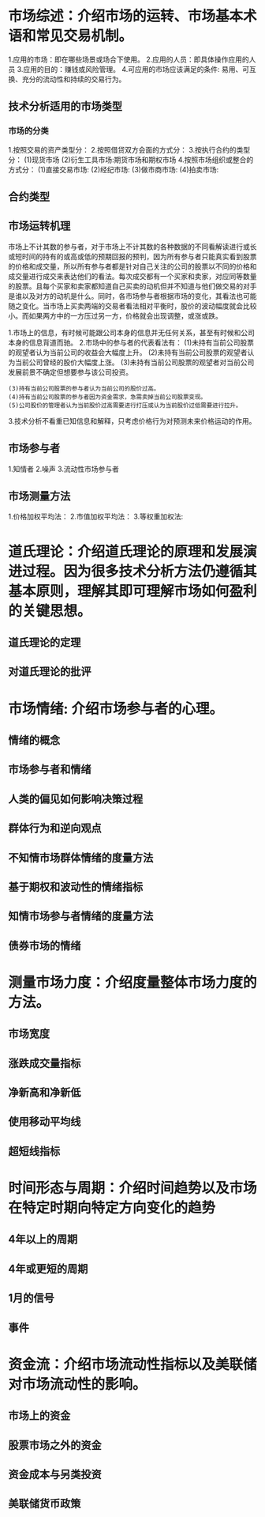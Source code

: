 # 市场综述：介绍市场的运转、市场基本术语和常见交易机制。
1.应用的市场：即在哪些场景或场合下使用。
2.应用的人员：即具体操作应用的人员
3.应用的目的：赚钱或风险管理。
4.可应用的市场应该满足的条件: 易用、可互换、充分的流动性和持续的交易行为。
## 技术分析适用的市场类型
### 市场的分类
1.按照交易的资产类型分：
2.按照借贷双方会面的方式分：
3.按执行合约的类型分：
  (1)现货市场
  (2)衍生工具市场:期货市场和期权市场
4.按照市场组织或整合的方式分：
  (1)直接交易市场:
  (2)经纪市场:
  (3)做市商市场:
  (4)拍卖市场:
## 合约类型

## 市场运转机理
  市场上不计其数的参与者，对于市场上不计其数的各种数据的不同看解读进行或长或短时间的持有的或高或低的预期回报的预判，因为所有参与者只能真实看到股票的价格和成交量，所以所有参与者都是针对自己关注的公司的股票以不同的价格和成交量进行成交来表达他们的看法。每次成交都有一个买家和卖家，对应同等数量的股票。且每个买家和卖家都知道自己买卖的动机但并不知道与他们做交易的对手是谁以及对方的动机是什么。同时，各市场参与者根据市场的变化，其看法也可能随之变化。当市场上买卖两端的交易者看法相对平衡时，股价的波动幅度就会比较小。而如果两方中的一方压过另一方，价格就会出现调整，或涨或跌。
  
  1.市场上的信息，有时候可能跟公司本身的信息并无任何关系，甚至有时候和公司本身的信息背道而驰。
  2.市场中的参与者的代表看法有：
    (1)未持有当前公司股票的观望者认为当前公司的收益会大幅度上升。
    (2)未持有当前公司股票的观望者认为当前公司曾经的股价大幅度上涨。
    (3)未持有当前公司股票的观望者对当前公司发展前景不确定但想要参与该公司投资。

    (3)持有当前公司股票的参与者认为当前公司的股价过高。
    (4)持有当前公司股票的参与者因为资金需求，急需卖掉当前公司股票变现。
    (5)公司股价的管理者认为当前股价过高需要进行打压或认为当前股价过低需要进行拉升。
  3.技术分析不看重已知信息和解释，只考虑价格行为对预测未来价格运动的作用。  

## 市场参与者
  1.知情者
  2.噪声
  3.流动性市场参与者
## 市场测量方法
  1.价格加权平均法：
  2.市值加权平均法：
  3.等权重加权法:

# 道氏理论：介绍道氏理论的原理和发展演进过程。因为很多技术分析方法仍遵循其基本原则，理解其即可理解市场如何盈利的关键思想。
## 道氏理论的定理
## 对道氏理论的批评
# 市场情绪: 介绍市场参与者的心理。
## 情绪的概念
## 市场参与者和情绪
## 人类的偏见如何影响决策过程
## 群体行为和逆向观点

## 不知情市场群体情绪的度量方法
## 基于期权和波动性的情绪指标

## 知情市场参与者情绪的度量方法
## 债券市场的情绪

# 测量市场力度：介绍度量整体市场力度的方法。
## 市场宽度
## 涨跌成交量指标
## 净新高和净新低
## 使用移动平均线
## 超短线指标

# 时间形态与周期：介绍时间趋势以及市场在特定时期向特定方向变化的趋势
## 4年以上的周期
## 4年或更短的周期
## 1月的信号
## 事件

# 资金流：介绍市场流动性指标以及美联储对市场流动性的影响。
## 市场上的资金
## 股票市场之外的资金
## 资金成本与另类投资
## 美联储货币政策